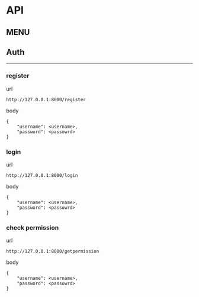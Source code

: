 # API

## MENU

## Auth

<hr>

### __register__

url

```
http://127.0.0.1:8000/register
```

body

```
{
    "username": <username>,
    "password": <passowrd>
}
```

### __login__

url

```
http://127.0.0.1:8000/login
```

body

```
{
    "username": <username>,
    "password": <passowrd>
}
```

### __check__ __permission__

url
```
http://127.0.0.1:8000/getpermission
```

body
```
{
    "username": <username>,
    "password": <passowrd>
}
```


